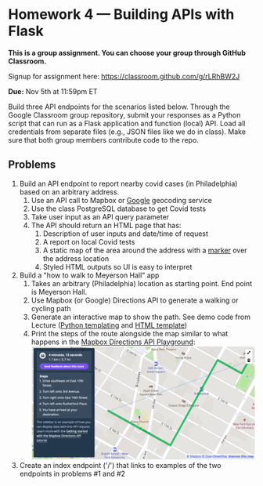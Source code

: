 # Homework 4 — Building APIs with Flask

**This is a group assignment. You can choose your group through GitHub Classroom.**

Signup for assignment here: <https://classroom.github.com/g/rLRhBW2J>

**Due:** Nov 5th at 11:59pm ET

Build three API endpoints for the scenarios listed below. Through the Google Classroom group repository, submit your responses as a Python script that can run as a Flask application and function (local) API. Load all credentials from separate files (e.g., JSON files like we do in class). Make sure that both group members contribute code to the repo.

## Problems

1. Build an API endpoint to report nearby covid cases (in Philadelphia) based on an arbitrary address.
    1. Use an API call to Mapbox or [Google](https://developers.google.com/maps/documentation/geocoding/) geocoding service
    1. Use the class PostgreSQL database to get Covid tests
    1. Take user input as an API query parameter
    1. The API should return an HTML page that has:
        1. Description of user inputs and date/time of request
        1. A report on local Covid tests
        1. A static map of the area around the address with a [marker](https://docs.mapbox.com/api/maps/#marker) over the address location
        1. Styled HTML outputs so UI is easy to interpret
2. Build a "how to walk to Meyerson Hall" app
    1. Takes an arbitrary (Philadelphia) location as starting point. End point is Meyerson Hall.
    1. Use Mapbox (or Google) Directions API to generate a walking or cycling path
    1. Generate an interactive map to show the path. See demo code from Lecture ([Python templating](https://github.com/MUSA-509/week-9-apis-with-flask/blob/main/app.py#L166-L172) and [HTML template](https://github.com/MUSA-509/week-9-apis-with-flask/blob/main/templates/geojson_map.html))
    1. Print the steps of the route alongside the map similar to what happens in the [Mapbox Directions API Playground](https://docs.mapbox.com/playground/directions/):
      ![](directions-example.png)
3. Create an index endpoint ('/') that links to examples of the two endpoints in problems \#1 and \#2
